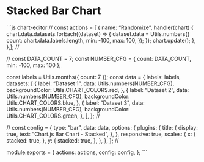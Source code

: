 Stacked Bar Chart
=================

\`\`\`js chart-editor // const actions = \[ { name: “Randomize”, handler(chart) { chart.data.datasets.forEach((dataset) =&gt; { dataset.data = Utils.numbers({ count: chart.data.labels.length, min: -100, max: 100, }); }); chart.update(); }, },\]; //

// const DATA\_COUNT = 7; const NUMBER\_CFG = { count: DATA\_COUNT, min: -100, max: 100 };

const labels = Utils.months({ count: 7 }); const data = { labels: labels, datasets: \[ { label: “Dataset 1”, data: Utils.numbers(NUMBER\_CFG), backgroundColor: Utils.CHART\_COLORS.red, }, { label: “Dataset 2”, data: Utils.numbers(NUMBER\_CFG), backgroundColor: Utils.CHART\_COLORS.blue, }, { label: “Dataset 3”, data: Utils.numbers(NUMBER\_CFG), backgroundColor: Utils.CHART\_COLORS.green, }, \], }; //

// const config = { type: “bar”, data: data, options: { plugins: { title: { display: true, text: “Chart.js Bar Chart - Stacked”, }, }, responsive: true, scales: { x: { stacked: true, }, y: { stacked: true, }, }, }, }; //

module.exports = { actions: actions, config: config, }; \`\`\`
